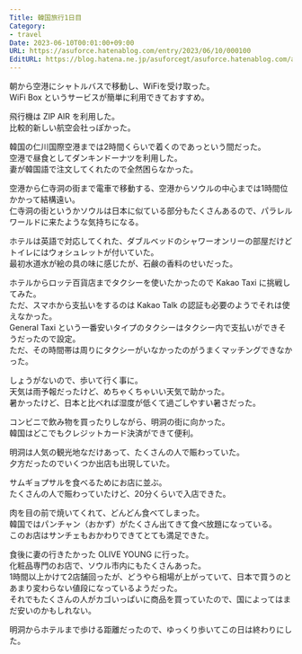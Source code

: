 ```yaml
---
Title: 韓国旅行1日目
Category:
- travel
Date: 2023-06-10T00:01:00+09:00
URL: https://asuforce.hatenablog.com/entry/2023/06/10/000100
EditURL: https://blog.hatena.ne.jp/asuforcegt/asuforce.hatenablog.com/atom/entry/820878482941000582
---
```


朝から空港にシャトルバスで移動し、WiFiを受け取った。  
WiFi Box というサービスが簡単に利用できておすすめ。  

飛行機は ZIP AIR を利用した。  
比較的新しい航空会社っぽかった。  

韓国の仁川国際空港までは2時間くらいで着くのであっという間だった。  
空港で昼食としてダンキンドーナツを利用した。  
妻が韓国語で注文してくれたので全然困らなかった。  

空港から仁寺洞の街まで電車で移動する、空港からソウルの中心までは1時間位かかって結構遠い。  
仁寺洞の街というかソウルは日本に似ている部分もたくさんあるので、パラレルワールドに来たような気持ちになる。  

ホテルは英語で対応してくれた、ダブルベッドのシャワーオンリーの部屋だけどトイレにはウォシュレットが付いていた。  
最初水道水が絵の具の味に感じたが、石鹸の香料のせいだった。  

ホテルからロッテ百貨店までタクシーを使いたかったので Kakao Taxi に挑戦してみた。  
ただ、スマホから支払いをするのは Kakao Talk の認証も必要のようでそれは使えなかった。  
General Taxi という一番安いタイプのタクシーはタクシー内で支払いができそうだったので設定。  
ただ、その時間帯は周りにタクシーがいなかったのがうまくマッチングできなかった。

しょうがないので、歩いて行く事に。  
天気は雨予報だったけど、めちゃくちゃいい天気で助かった。  
暑かったけど、日本と比べれば湿度が低くて過ごしやすい暑さだった。  

コンビニで飲み物を買ったりしながら、明洞の街に向かった。  
韓国はどこでもクレジットカード決済ができて便利。  

明洞は人気の観光地なだけあって、たくさんの人で賑わっていた。  
夕方だったのでいくつか出店も出現していた。  

サムギョプサルを食べるためにお店に並ぶ。  
たくさんの人で賑わっていたけど、20分くらいで入店できた。  

肉を目の前で焼いてくれて、どんどん食べてしまった。  
韓国ではパンチャン（おかず）がたくさん出てきて食べ放題になっている。  
このお店はサンチェもおかわりできてとても満足できた。  

食後に妻の行きたかった OLIVE YOUNG に行った。  
化粧品専門のお店で、ソウル市内にもたくさんあった。  
1時間以上かけて2店舗回ったが、どうやら相場が上がっていて、日本で買うのとあまり変わらない値段になっているようだった。  
それでもたくさんの人がカゴいっぱいに商品を買っていたので、国によってはまだ安いのかもしれない。  

明洞からホテルまで歩ける距離だったので、ゆっくり歩いてこの日は終わりにした。  



